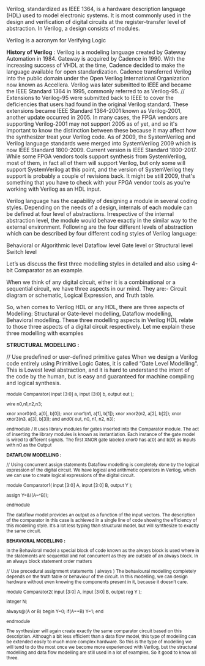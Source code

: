 
Verilog, standardized as IEEE 1364, is a hardware description language (HDL) used to model electronic systems. 
It is most commonly used in the design and verification of digital circuits at the register-transfer level of abstraction. 
In Verilog, a design consists of modules. 

Verilog is a acronym for Verifying Logic

**History of Verilog** : 
Verilog is a modeling language created by Gateway Automation in 1984. Gateway is acquired by Cadence in 1990. With the increasing success of VHDL at the time, Cadence decided to make the language available for open standardization. Cadence transferred Verilog into the public domain under the Open Verilog International Organization now known as Accellera. Verilog was later submitted to IEEE and became the IEEE Standard 1364 in 1995, commonly referred to as Verilog-95. // <br />
Extensions to Verilog-95 were submitted back to IEEE to cover the deficiencies that users had found in the original Verilog standard. These extensions became IEEE Standard 1364-2001 known as Verilog-2001, another update occurred in 2005. In many cases, the FPGA vendors are supporting Verilog-2001 may not support 2005 as of yet, and so it's important to know the distinction between these because it may affect how the synthesizer treat your Verilog code. As of 2009, the SystemVerilog and Verilog language standards were merged into SystemVerilog 2009 which is now IEEE Standard 1800-2009. Current version is IEEE Standard 1800-2017. While some FPGA vendors tools support synthesis from SystemVerilog, most of them, in fact all of them will support Verilog, but only some will support SystemVerilog at this point, and the version of SystemVerilog they support is probably a couple of revisions back. It might be still 2009, that's something that you have to check with your FPGA vendor tools as you're working with Verilog as an HDL input.






Verilog language has the capability of designing a module in several coding styles. Depending on the needs of a design, internals of each module can be defined at four level of abstractions. Irrespective of the internal abstraction level, the module would behave exactly in the similar way to the external environment. Following are the four different levels of abstraction which can be described by four different coding styles of Verilog language:

Behavioral or Algorithmic level
Dataflow level
Gate level or Structural level
Switch level

Let’s us discuss the first three modelling styles in detailed and also using 4-bit Comparator as an example.



When we think of any digital circuit, either it is a combinational or a sequential circuit, we have three aspects in our mind. They are:-
Circuit diagram or schematic, 
Logical Expression, and 
Truth table. 

So, when comes to Verilog HDL or any HDL, there are three aspects of Modelling:
Structural or Gate-level modelling, 
Dataflow modelling, 
Behavioral modelling. 
These three modelling aspects in Verilog HDL relate to those three aspects of a digital circuit respectively.
Let me explain these three modelling with examples 

**STRUCTURAL MODELLING :**

// Use predefined or user-defined primitive gates 
When we design a Verilog code entirely using Primitive Logic Gates, it is called “Gate Level Modelling“. This is Lowest level abstraction, and it is hard to understand the intent of the code by the human, but is easy and guaranteed for machine compiling and logical synthesis.

<sup>
 module Comparator(  input [3:0] a, 
                     input [3:0] b, 
                     output out      );

 wire n0,n1,n2,n3;

 xnor xnor0(n0, a[0], b[0]);
 xnor xnor1(n1, a[1], b[1]);
 xnor xnor2(n2, a[2], b[2]);
 xnor xnor3(n3, a[3], b[3]);
 and and0( out, n0, n1, n2, n3);
 
endmodule
</sup>
/
It uses library modules for gates inserted into the Comparator module. The act of inserting the library modules is known as instantiation.
Each instance of the gate model is wired to different signals.
The first XNOR gate labeled xnor0 has a[0] and b[0] as Inputs with n0 as the Output 



**DATAFLOW MODELLING :**

// Using concurrent assign statements 
Dataflow modelling is completely done by the logical expression of the digital circuit. We have logical and arithmetic operators in Verilog, which we can use to create logical expressions of the digital circuit.

 module Comparator1(  input [3:0] A, 
                      input [3:0] B, 
                      output Y        );
    
 assign Y=&((A~^B)); 
    
endmodule



 
The dataflow model provides an output as a function of the input vectors.
The description of the comparator in this case is achieved in a single line of code showing the efficiency of this modelling style.
It’s a lot less typing than structural model, but will synthesize to exactly the same circuit.

**BEHAVIORAL MODELLING :**

In the Behavioral model a special block of code known as the always block is used where in the statements are sequential and not concurrent as they are outside of an always block.
In an always block statement order matters 




// Use procedural assignment statements ( always )
The behavioural modelling completely depends on the truth table or behaviour of the circuit. In this modelling, we can design hardware without even knowing the components present in it, because it doesn’t care.

 module Comparator2( input [3:0] A, 
                     input [3:0] B, 
                     output reg Y     );
                     
   integer N;
   
   always@(A or B)
   begin
    Y=0;
    if(A==B)
       Y=1;
   end
   
endmodule

 
The synthesizer will again create exactly the same comparator circuit based on this description. 
Although a bit less efficient than a data flow model, this type of modelling can be extended easily to much more complex hardware. So this is the type of modelling we will tend to do the most once we become more experienced with Verilog, but the structural modelling and data flow modelling are still used in a lot of examples, So it good to know all three.






